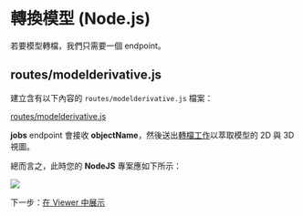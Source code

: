 # 轉換模型 (Node.js)

若要模型轉檔，我們只需要一個 endpoint。

## routes/modelderivative.js

建立含有以下內容的 `routes/modelderivative.js` 檔案：

[routes/modelderivative.js](_snippets/viewmodels/node/routes/modelderivative.js ':include :type=code javascript')

**jobs** endpoint 會接收 **objectName**，然後送出[轉檔工作](https://forge.autodesk.com/en/docs/model-derivative/v2/reference/http/job-POST/)以萃取模型的 2D 與 3D 視圖。 

總而言之，此時您的 **NodeJS** 專案應如下所示：

![](_media/nodejs/vs_code_allfiles.png)

下一步：[在 Viewer 中展示](/zh-TW/viewer/2legged/)